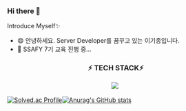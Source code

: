 ### Hi there 👋
Introduce Myself✨
- 😄 안녕하세요. Server Developer를 꿈꾸고 있는 이기종입니다.
- 🌱 SSAFY 7기 교육 진행 중...  

<h3 align="center">⚡ TECH STACK⚡</h3>
<p align="center">
   <img src="https://img.shields.io/badge/Java-007396?style=flat-square&logo=Java&logoColor=white"/></a>&nbsp  
   
[![Solved.ac Profile](http://mazassumnida.wtf/api/v2/generate_badge?boj=rl00822)](https://solved.ac/rl00822/)[![Anurag's GitHub stats](https://github-readme-stats.vercel.app/api?username=LeeKiJong)](https://github.com/LeeKiJong/github-readme-stats)


<!--
**LeeKiJong/LeeKiJong** is a ✨ _special_ ✨ repository because its `README.md` (this file) appears on your GitHub profile.

Here are some ideas to get you started:

- 🔭 I’m currently working on ...
- 🌱 I’m currently learning ...
- 👯 I’m looking to collaborate on ...
- 🤔 I’m looking for help with ...
- 💬 Ask me about ...
- 📫 How to reach me: ...
- 😄 Pronouns: ...
- ⚡ Fun fact: ...
-->
